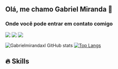 

<!--
**Gabrielmirandaxl/Gabrielmirandaxl** is a ✨ _special_ ✨ repository because its `README.md` (this file) appears on your GitHub profile.

Here are some ideas to get you started:

- 🔭 I’m currently working on ...
- 🌱 I’m currently learning ...
- 👯 I’m looking to collaborate on ...
- 🤔 I’m looking for help with ...
- 💬 Ask me about ...
- 📫 How to reach me: ...
- 😄 Pronouns: ...
- ⚡ Fun fact: ...
-->
<h2>Olá, me chamo Gabriel Miranda 👋 </h2>
<h3>Onde você pode entrar em contato comigo</h3>

<a href="https://api.whatsapp.com/send?phone=+5581984021703&text=Olá Gabriel, tudo bom?" target="_blank"><img src="https://img.shields.io/badge/WhatsApp-25D366?style=for-the-badge&logo=whatsapp&logoColor=white"></a>
<a href="https://www.linkedin.com/in/gabriel-miranda-1b9961203/" target="_blank"><img src="https://img.shields.io/badge/LinkedIn-0077B5?style=for-the-badge&logo=linkedin&logoColor=white"></a>
<a href="https://www.instagram.com/gabriel__miranda.null/" target="_blank"><img src="https://img.shields.io/badge/Instagram-E4405F?style=for-the-badge&logo=instagram&logoColor=white"></a>

![Gabrielmirandaxl GitHub stats](https://github-readme-stats.vercel.app/api?username=Gabrielmirandaxl&show_icons=true&theme=radical)
[![Top Langs](https://github-readme-stats.vercel.app/api/top-langs/?username=Gabrielmirandaxl&layout=compact&theme=radical)](https://github.com/anuraghazra/github-readme-stats)

<h2>🔥 Skills</h2>




